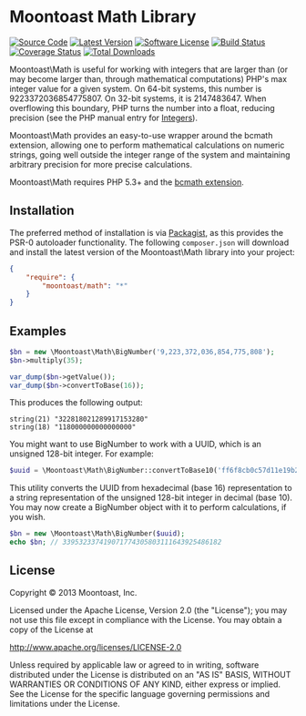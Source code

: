 # Moontoast Math Library

[![Source Code][badge-source]][source]
[![Latest Version][badge-release]][release]
[![Software License][badge-license]][license]
[![Build Status][badge-build]][build]
[![Coverage Status][badge-coverage]][coverage]
[![Total Downloads][badge-downloads]][downloads]

Moontoast\Math is useful for working with integers that are larger than
(or may become larger than, through mathematical computations) PHP's max
integer value for a given system. On 64-bit systems, this number is
9223372036854775807. On 32-bit systems, it is 2147483647. When overflowing
this boundary, PHP turns the number into a float, reducing precision (see
the PHP manual entry for [Integers][php-integers]).

Moontoast\Math provides an easy-to-use wrapper around the bcmath extension,
allowing one to perform mathematical calculations on numeric strings,
going well outside the integer range of the system and maintaining arbitrary
precision for more precise calculations.

Moontoast\Math requires PHP 5.3+ and the [bcmath extension][].

## Installation

The preferred method of installation is via [Packagist][], as this provides
the PSR-0 autoloader functionality. The following `composer.json` will download
and install the latest version of the Moontoast\Math library into your project:

```json
{
    "require": {
        "moontoast/math": "*"
    }
}
```

## Examples

```php
$bn = new \Moontoast\Math\BigNumber('9,223,372,036,854,775,808');
$bn->multiply(35);

var_dump($bn->getValue());
var_dump($bn->convertToBase(16));
```

This produces the following output:

```
string(21) "322818021289917153280"
string(18) "118000000000000000"
```

You might want to use BigNumber to work with a UUID, which is an unsigned
128-bit integer. For example:

```php
$uuid = \Moontoast\Math\BigNumber::convertToBase10('ff6f8cb0c57d11e19b210800200c9a66', 16);
```

This utility converts the UUID from hexadecimal (base 16) representation to
a string representation of the unsigned 128-bit integer in decimal (base 10).
You may now create a BigNumber object with it to perform calculations, if you
wish.

```php
$bn = new \Moontoast\Math\BigNumber($uuid);
echo $bn; // 339532337419071774305803111643925486182
```

## License

Copyright &copy; 2013 Moontoast, Inc.

Licensed under the Apache License, Version 2.0 (the "License");
you may not use this file except in compliance with the License.
You may obtain a copy of the License at

http://www.apache.org/licenses/LICENSE-2.0

Unless required by applicable law or agreed to in writing, software
distributed under the License is distributed on an "AS IS" BASIS,
WITHOUT WARRANTIES OR CONDITIONS OF ANY KIND, either express or implied.
See the License for the specific language governing permissions and
limitations under the License.


[phpdoc-md]: https://github.com/evert/phpdoc-md
[bcmath extension]: http://php.net/bcmath
[php-integers]: http://php.net/manual/en/language.types.integer.php
[packagist]: http://packagist.org/

[badge-source]: https://img.shields.io/badge/source-moontoast/math-blue.svg?style=flat-square
[badge-release]: https://img.shields.io/packagist/v/moontoast/math.svg?style=flat-square
[badge-license]: https://img.shields.io/github/license/ramsey/moontoast-math.svg?style=flat-square
[badge-build]: https://img.shields.io/travis/ramsey/moontoast-math/master.svg?style=flat-square
[badge-coverage]: https://img.shields.io/coveralls/ramsey/moontoast-math/master.svg?style=flat-square
[badge-downloads]: https://img.shields.io/packagist/dt/moontoast/math.svg?style=flat-square

[source]: https://github.com/ramsey/moontoast-math
[release]: https://packagist.org/packages/moontoast/math
[license]: https://github.com/ramsey/moontoast-math/blob/master/LICENSE
[build]: https://travis-ci.org/ramsey/moontoast-math
[coverage]: https://coveralls.io/r/ramsey/moontoast-math?branch=master
[downloads]: https://packagist.org/packages/moontoast/math
